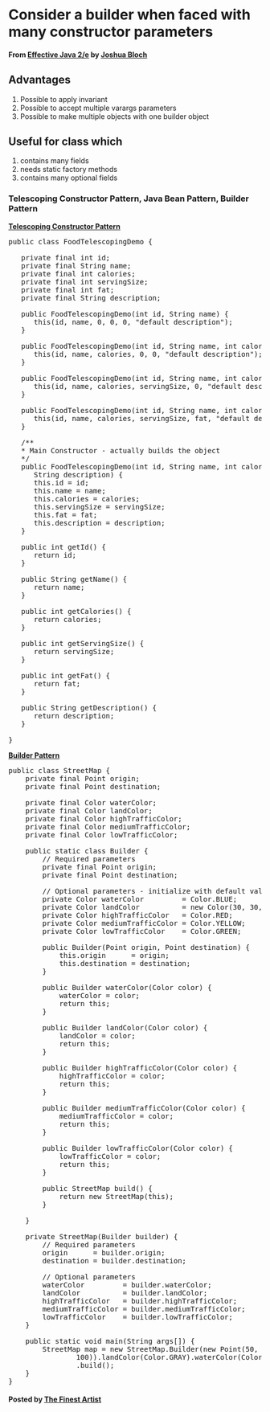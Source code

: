 # Consider a builder when faced with many constructor parameters

#### From <u>[Effective Java 2/e](https://books.google.co.kr/books/about/Effective_Java.html?id=ka2VUBqHiWkC&hl=en)</u> by <u>[Joshua Bloch](https://en.wikipedia.org/wiki/Joshua_Bloch)</u>

## Advantages
1. Possible to apply invariant
2. Possible to accept multiple varargs parameters
3. Possible to make multiple objects with one builder object

## Useful for class which
1. contains many fields
2. needs static factory methods
3. contains many optional fields

### Telescoping Constructor Pattern, Java Bean Pattern, Builder Pattern

<u>**[Telescoping Constructor Pattern](http://www.captaindebug.com/2011/05/telescoping-constructor-antipattern.html#.VV1RdVmeDRY)**</u>
<pre class="prettyprint">
public class FoodTelescopingDemo {

   private final int id;
   private final String name;
   private final int calories;
   private final int servingSize;
   private final int fat;
   private final String description;

   public FoodTelescopingDemo(int id, String name) {
      this(id, name, 0, 0, 0, "default description");
   }

   public FoodTelescopingDemo(int id, String name, int calories) {
      this(id, name, calories, 0, 0, "default description");
   }

   public FoodTelescopingDemo(int id, String name, int calories, int servingSize) {
      this(id, name, calories, servingSize, 0, "default description");
   }

   public FoodTelescopingDemo(int id, String name, int calories, int servingSize, int fat) {
      this(id, name, calories, servingSize, fat, "default description");
   }

   /**
   * Main Constructor - actually builds the object
   */
   public FoodTelescopingDemo(int id, String name, int calories, int servingSize, int fat,
      String description) {
      this.id = id;
      this.name = name;
      this.calories = calories;
      this.servingSize = servingSize;
      this.fat = fat;
      this.description = description;
   }

   public int getId() {
      return id;
   }

   public String getName() {
      return name;
   }

   public int getCalories() {
      return calories;
   }

   public int getServingSize() {
      return servingSize;
   }

   public int getFat() {
      return fat;
   }

   public String getDescription() {
      return description;
   }

}
</pre>

<u>**[Builder Pattern](http://en.wikipedia.org/wiki/Builder_pattern)**</u>
<pre class="prettyprint">
public class StreetMap {
	private final Point origin;
	private final Point destination;

	private final Color waterColor;
	private final Color landColor;
	private final Color highTrafficColor;
	private final Color mediumTrafficColor;
	private final Color lowTrafficColor;

	public static class Builder {
		// Required parameters
		private final Point origin;
		private final Point destination;

		// Optional parameters - initialize with default values
		private Color waterColor         = Color.BLUE;
		private Color landColor          = new Color(30, 30, 30);
		private Color highTrafficColor   = Color.RED;
		private Color mediumTrafficColor = Color.YELLOW;
		private Color lowTrafficColor    = Color.GREEN;

		public Builder(Point origin, Point destination) {
			this.origin      = origin;
			this.destination = destination;
		}

		public Builder waterColor(Color color) {
			waterColor = color;
			return this;
		}

		public Builder landColor(Color color) {
			landColor = color;
			return this;
		}

		public Builder highTrafficColor(Color color) {
			highTrafficColor = color;
			return this;
		}

		public Builder mediumTrafficColor(Color color) {
			mediumTrafficColor = color;
			return this;
		}

		public Builder lowTrafficColor(Color color) {
			lowTrafficColor = color;
			return this;
		}

		public StreetMap build() {
			return new StreetMap(this);
		}

	}

	private StreetMap(Builder builder) {
		// Required parameters
		origin      = builder.origin;
		destination = builder.destination;

		// Optional parameters
		waterColor         = builder.waterColor;
		landColor          = builder.landColor;
		highTrafficColor   = builder.highTrafficColor;
		mediumTrafficColor = builder.mediumTrafficColor;
		lowTrafficColor    = builder.lowTrafficColor;
	}

	public static void main(String args[]) {
		StreetMap map = new StreetMap.Builder(new Point(50, 50), new Point(100,
				100)).landColor(Color.GRAY).waterColor(Color.BLUE.brighter())
				.build();
	}
}
</pre>

#### Posted by <u>[The Finest Artist](http://thefinestartist.com)</u>
